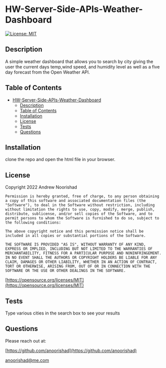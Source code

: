 # HW-Server-Side-APIs-Weather-Dashboard

[![License: MIT](https://img.shields.io/badge/License-MIT-yellow.svg)](https://opensource.org/licenses/MIT)

## Description

A simple weather dashboard that allows you to search by city giving the user the current days temp,wind speed, and humidity level as well as a five day forecast from the Open Weather API.



## Table of Contents 

- [HW-Server-Side-APIs-Weather-Dashboard](#hw-server-side-apis-weather-dashboard)
  - [Description](#description)
  - [Table of Contents](#table-of-contents)
  - [Installation](#installation)
  - [License](#license)
  - [Tests](#tests)
  - [Questions](#questions)




## Installation

clone the repo and open the html file in your browser.





## License

Copyright 2022 Andrew Noorishad

    Permission is hereby granted, free of charge, to any person obtaining a copy of this software and associated documentation files (the "Software"), to deal in the Software without restriction, including without limitation the rights to use, copy, modify, merge, publish, distribute, sublicense, and/or sell copies of the Software, and to permit persons to whom the Software is furnished to do so, subject to the following conditions:
    
    The above copyright notice and this permission notice shall be included in all copies or substantial portions of the Software.
    
    THE SOFTWARE IS PROVIDED "AS IS", WITHOUT WARRANTY OF ANY KIND, EXPRESS OR IMPLIED, INCLUDING BUT NOT LIMITED TO THE WARRANTIES OF MERCHANTABILITY, FITNESS FOR A PARTICULAR PURPOSE AND NONINFRINGEMENT. IN NO EVENT SHALL THE AUTHORS OR COPYRIGHT HOLDERS BE LIABLE FOR ANY CLAIM, DAMAGES OR OTHER LIABILITY, WHETHER IN AN ACTION OF CONTRACT, TORT OR OTHERWISE, ARISING FROM, OUT OF OR IN CONNECTION WITH THE SOFTWARE OR THE USE OR OTHER DEALINGS IN THE SOFTWARE.

[https://opensource.org/licenses/MIT](https://opensource.org/licenses/MIT)





## Tests

Type various cities in the search box to see your results




## Questions

Please reach out at:

[https://github.com/anoorishad](https://github.com/anoorishad)

[anoorishad@me.com](mailto:anoorishad@me.com)

